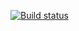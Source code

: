 [![Build status](https://ci.appveyor.com/api/projects/status/d2yqa9bv3f03we05?svg=true)](https://ci.appveyor.com/project/Vasya24/funbox-test-task)

